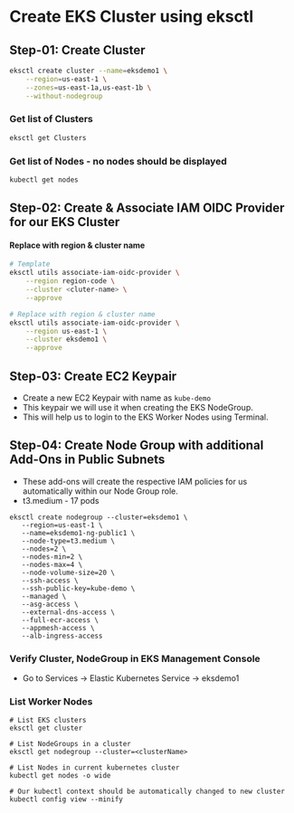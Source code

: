 # Create EKS Cluster using eksctl

## Step-01: Create Cluster
```bash
eksctl create cluster --name=eksdemo1 \
    --region=us-east-1 \
    --zones=us-east-1a,us-east-1b \
    --without-nodegroup 
```

### Get list of Clusters
```bash
eksctl get Clusters
```
### Get list of Nodes - no nodes should be displayed
```bash
kubectl get nodes
```

## Step-02: Create & Associate IAM OIDC Provider for our EKS Cluster
#### Replace with region & cluster name
```bash
# Template
eksctl utils associate-iam-oidc-provider \
    --region region-code \
    --cluster <cluter-name> \
    --approve

# Replace with region & cluster name
eksctl utils associate-iam-oidc-provider \
    --region us-east-1 \
    --cluster eksdemo1 \
    --approve
```

## Step-03: Create EC2 Keypair
- Create a new EC2 Keypair with name as `kube-demo`
- This keypair we will use it when creating the EKS NodeGroup.
- This will help us to login to the EKS Worker Nodes using Terminal.

## Step-04: Create Node Group with additional Add-Ons in Public Subnets
- These add-ons will create the respective IAM policies for us automatically within our Node Group role.
- t3.medium - 17 pods
 ```
eksctl create nodegroup --cluster=eksdemo1 \
    --region=us-east-1 \
    --name=eksdemo1-ng-public1 \
    --node-type=t3.medium \
    --nodes=2 \
    --nodes-min=2 \
    --nodes-max=4 \
    --node-volume-size=20 \
    --ssh-access \
    --ssh-public-key=kube-demo \
    --managed \
    --asg-access \
    --external-dns-access \
    --full-ecr-access \
    --appmesh-access \
    --alb-ingress-access 
```

### Verify Cluster, NodeGroup in EKS Management Console
- Go to Services -> Elastic Kubernetes Service -> eksdemo1

### List Worker Nodes
```
# List EKS clusters
eksctl get cluster

# List NodeGroups in a cluster
eksctl get nodegroup --cluster=<clusterName>

# List Nodes in current kubernetes cluster
kubectl get nodes -o wide

# Our kubectl context should be automatically changed to new cluster
kubectl config view --minify
```
